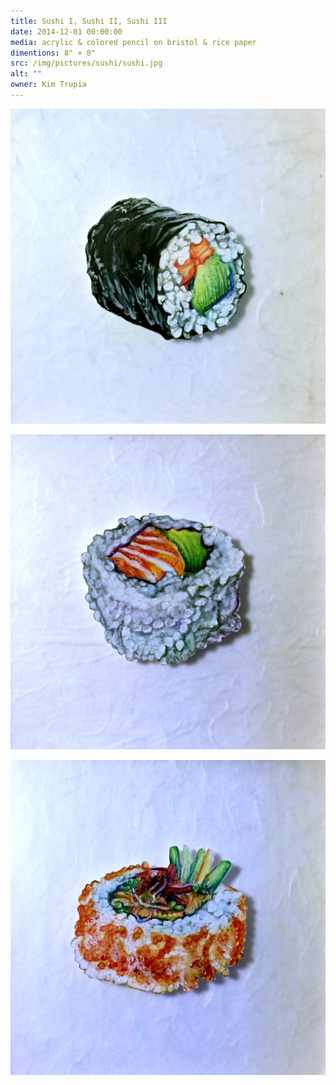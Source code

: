 ```yaml
---
title: Sushi I, Sushi II, Sushi III
date: 2014-12-01 00:00:00
media: acrylic & colored pencil on bristol & rice paper
dimentions: 8" × 8"
src: /img/pictures/sushi/sushi.jpg
alt: ""
owner: Kim Trupia
---
```


![](/img/pictures/sushi/sushi-i.jpg)

![](/img/pictures/sushi/sushi-ii.jpg)

![](/img/pictures/sushi/sushi-iii.jpg)
